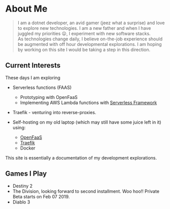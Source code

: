 # About Me

> I am a dotnet developer, an avid gamer (jeez what a surprise) and love to explore new technologies. I am a new father and when I have juggled my priorities :stuck_out_tongue:, I experiment with new software stacks.    
> As technologies change daily, I believe on-the-job experience should be augmented with off hour developmental explorations. I am hoping by working on this site I would be taking a step in this direction.

## Current Interests

These days I am exploring

* Serverless functions (FAAS)
  * Prototyping with OpenFaaS
  * Implementing AWS Lambda functions with [Serverless Framework](https://serverless.com/)
* Traefik - venturing into reverse-proxies.
* Self-hosting on my old laptop (which may still have some juice left in it) using:

    * [OpenFaaS](https://www.openfaas.com/)
    * [Traefik](https://traefik.io/)
    * Docker

This site is essentially a documentation of my development explorations.

## Games I Play

* Destiny 2
* The Division, looking forward to second installment. Woo hoo!! Private Beta starts on Feb 07 2019.
* Diablo 3
